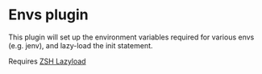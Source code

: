 # Envs plugin

This plugin will set up the environment variables required for various envs (e.g. jenv), and lazy-load the init statement.

Requires [ZSH Lazyload](https://github.com/qoomon/zsh-lazyload)
